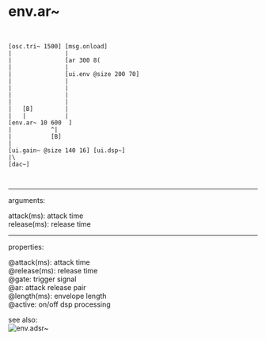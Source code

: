 # env.ar~

```


[osc.tri~ 1500] [msg.onload]
|               |
|               [ar 300 8(
|               |
|               [ui.env @size 200 70]
|               |
|               |
|               |
|               |
|   [B]         |
|   |           |
[env.ar~ 10 600  ]
|           ^|
|           [B]
|
[ui.gain~ @size 140 16] [ui.dsp~]
|\
[dac~]

            
```
---
arguments:

attack(ms): attack time<br>
release(ms): release time<br>

---
properties:

@attack(ms): attack time<br>
@release(ms): release time<br>
@gate: trigger signal<br>
@ar: attack release pair<br>
@length(ms): envelope length<br>
@active: on/off dsp
            processing<br>

see also:<br>
![env.adsr~]("img/object_env.adsr~.png")

